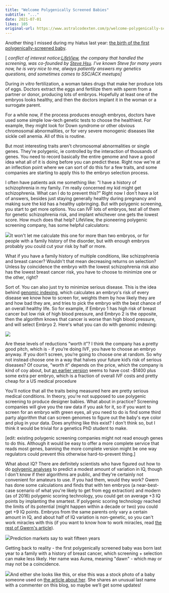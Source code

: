 ```yaml
---
title: "Welcome Polygenically Screened Babies"
subtitle: "..."
date: 2021-07-01
likes: 105
original-url: https://www.astralcodexten.com/p/welcome-polygenically-screened-babies
---
```

Another thing I missed during my hiatus last year: [the birth of the first polygenically-screened baby](https://www.ivfbabble.com/on-the-40th-anniversary-of-the-first-ivf-in-the-usa-the-first-baby-elizabeth-jordan-carr-looks-at-how-science-today-has-produced-a-new-world-first-baby-aurea/).

[ _conflict of interest notice:[LifeView](https://www.lifeview.com/), the company that handled the screening, was co-founded by [Steve Hsu](https://infoproc.blogspot.com/). I’ve known Steve for many years now, he is very nice to me, always patiently answers my genetics questions, and sometimes comes to SSC/ACX meetups]_

During _in vitro_ fertilization, a woman takes drugs that make her produce lots of eggs. Doctors extract the eggs and fertilize them with sperm from a partner or donor, producing lots of embryos. Hopefully at least one of the embryos looks healthy, and then the doctors implant it in the woman or a surrogate parent.

For a while now, if the process produces enough embryos, doctors have used some simple low-tech genetic tests to choose the healthiest. For example, they might look for Down syndrome or other obvious chromosomal abnormalities, or for very severe monogenic diseases like sickle cell anemia. All of this is routine.

But most interesting traits aren't chromosomal abnormalities or single genes. They're polygenic, ie controlled by the interaction of thousands of genes. You need to record basically the entire genome and have a good idea what all of it is doing before you can predict these. Right now we're at an inflection point where we can sort of do this for a few traits, and some companies are starting to apply this to the embryo selection process.

I often have patients ask me something like: "I have a history of schizophrenia in my family. I'm really concerned my kid might get schizophrenia. What can I do to prevent this?" Right now I don't have a lot of answers, besides just staying generally healthy during pregnancy and making sure the kid has a healthy upbringing. But with polygenic screening, you start to get more options. You can IVF lots of embryos, test all of them for genetic schizophrenia risk, and implant whichever one gets the lowest score. How much does that help? LifeView, the pioneering polygenic screening company, has some helpful calculators:

[![](https://substackcdn.com/image/fetch/w_1456,c_limit,f_auto,q_auto:good,fl_progressive:steep/https%3A%2F%2Fbucketeer-e05bbc84-baa3-437e-9518-adb32be77984.s3.amazonaws.com%2Fpublic%2Fimages%2F9325332e-1240-42be-83cf-1b9b6ec1c25a_915x840.png)](https://substackcdn.com/image/fetch/f_auto,q_auto:good,fl_progressive:steep/https%3A%2F%2Fbucketeer-e05bbc84-baa3-437e-9518-adb32be77984.s3.amazonaws.com%2Fpublic%2Fimages%2F9325332e-1240-42be-83cf-1b9b6ec1c25a_915x840.png)It won't let me calculate this one for more than two embryos, or for people with a family history of the disorder, but with enough embryos probably you could cut your risk by half or more.

What if you have a family history of multiple conditions, like schizophrenia and breast cancer? Wouldn't that mean decreasing returns on selection? Unless by coincidence the embryo with the lowest schizophrenia risk also has the lowest breast cancer risk, you have to choose to minimize one or the other, right?

Sort of. You can also just try to minimize serious disease. This is the idea behind [genomic indexing](https://www.mdpi.com/2073-4425/11/6/648/htm), which calculates an embryo's risk of every disease we know how to screen for, weights them by how likely they are and how bad they are, and tries to pick the embryo with the best chance of an overall healthy life. So for example, if Embryo 1 has high risk of breast cancer but low risk of high blood pressure, and Embryo 2 is the opposite, then the algorithm knows that cancer is worse than high blood pressure, and will select Embryo 2. Here's what you can do with genomic indexing:

[![](https://substackcdn.com/image/fetch/w_1456,c_limit,f_auto,q_auto:good,fl_progressive:steep/https%3A%2F%2Fbucketeer-e05bbc84-baa3-437e-9518-adb32be77984.s3.amazonaws.com%2Fpublic%2Fimages%2F56746c16-0ee9-4620-9563-2acc0ab1245d_754x909.png)](https://substackcdn.com/image/fetch/f_auto,q_auto:good,fl_progressive:steep/https%3A%2F%2Fbucketeer-e05bbc84-baa3-437e-9518-adb32be77984.s3.amazonaws.com%2Fpublic%2Fimages%2F56746c16-0ee9-4620-9563-2acc0ab1245d_754x909.png)

Are these levels of reductions “worth it”? I think the company has a pretty good pitch, which is - if you’re doing IVF, you have to choose an embryo anyway. If you don’t screen, you’re going to choose one at random. So why not instead choose one in a way that halves your future kid’s risk of serious diseases? Of course, “worth it” depends on the price, which the company is kind of coy about, but [an earlier version](https://www.genomeweb.com/sequencing/genomic-prediction-raises-45m#.YM7qArBlBaQ) seems to have cost `~`$1400 plus some extra per embryo, which is a fraction of overall IVF costs and pretty cheap for a US medical procedure

You'll notice that all the traits being measured here are pretty serious medical conditions. In theory, you're not supposed to use polygenic screening to produce designer babies. What about in practice? Screening companies will give you the raw data if you ask for it, so if you want to screen for an embryo with green eyes, all you need to do is find some third party algorithm that can screen genomes to figure out the baby's eye color and plug in your data. Does anything like this exist? I don't think so, but I think it would be trivial for a genetics PhD student to make.

[edit: existing polygenic screening companies might not read enough genes to do this. Although it would be easy to offer a more complete service that reads most genes, banning the more complete version might be one way regulators could prevent this otherwise hard-to-prevent thing.]

What about IQ? There are definitely scientists who have figured out how to do [polygenic analyses](https://www.nature.com/articles/s41588-018-0147-3) to predict a modest amount of variation in IQ, though I don't know if their algorithms are public, and they're certainly not convenient for amateurs to use. If you had them, would they work? Gwern has done some calculations and finds that with ten embryos (a near-best-case scenario of what you're likely to get from egg extraction) and modern (as of 2016) polygenic scoring technology, you could get on average +3 IQ points by implanting the smartest. If polygenic scoring technology reached the limits of its potential (might happen within a decade or two) you could get +9 IQ points. Embryos from the same parents only vary a certain amount in IQ, and about half of IQ variation is non-genetic, so you can't work miracles with this (if you want to know how to work miracles, read [the rest of Gwern's article](https://www.gwern.net/Embryo-selection)).

[![](https://substackcdn.com/image/fetch/w_1456,c_limit,f_auto,q_auto:good,fl_progressive:steep/https%3A%2F%2Fbucketeer-e05bbc84-baa3-437e-9518-adb32be77984.s3.amazonaws.com%2Fpublic%2Fimages%2F7e7d5dee-c526-4ab8-aa66-3642b162c95f_980x775.png)](https://substackcdn.com/image/fetch/f_auto,q_auto:good,fl_progressive:steep/https%3A%2F%2Fbucketeer-e05bbc84-baa3-437e-9518-adb32be77984.s3.amazonaws.com%2Fpublic%2Fimages%2F7e7d5dee-c526-4ab8-aa66-3642b162c95f_980x775.png)Prediction markets say to wait fifteen years

Getting back to reality - the first polygenically screened baby was born last year to a family with a history of breast cancer, which screening + selection can make less likely. Her name was Aurea, meaning "dawn" - which may or may not be a coincidence.

[![](https://substackcdn.com/image/fetch/w_1456,c_limit,f_auto,q_auto:good,fl_progressive:steep/https%3A%2F%2Fbucketeer-e05bbc84-baa3-437e-9518-adb32be77984.s3.amazonaws.com%2Fpublic%2Fimages%2F9d704a45-7807-4e82-9235-56b48ac118f9_716x445.png)](https://substackcdn.com/image/fetch/f_auto,q_auto:good,fl_progressive:steep/https%3A%2F%2Fbucketeer-e05bbc84-baa3-437e-9518-adb32be77984.s3.amazonaws.com%2Fpublic%2Fimages%2F9d704a45-7807-4e82-9235-56b48ac118f9_716x445.png)And either she looks like this, or else this was a stock photo of a baby someone used on [the article about her](https://www.ivfbabble.com/on-the-40th-anniversary-of-the-first-ivf-in-the-usa-the-first-baby-elizabeth-jordan-carr-looks-at-how-science-today-has-produced-a-new-world-first-baby-aurea/). She shares an unusual last name with a commenter on this blog, so maybe we’ll get some updates!
